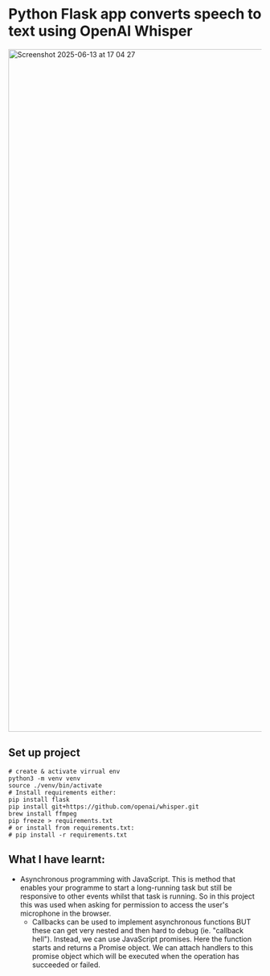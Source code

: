 # Python Flask app converts speech to text using OpenAI Whisper 

<img width="1355" alt="Screenshot 2025-06-13 at 17 04 27" src="https://github.com/user-attachments/assets/52221c0a-e5a1-4605-af10-e0a9c3900623" />



## Set up project

```{bash}
# create & activate virrual env
python3 -m venv venv
source ./venv/bin/activate
# Install requirements either:
pip install flask
pip install git+https://github.com/openai/whisper.git
brew install ffmpeg
pip freeze > requirements.txt
# or install from requirements.txt:
# pip install -r requirements.txt
```

## What I have learnt:

- Asynchronous programming with JavaScript. This is method that enables your programme to start a long-running task but still be responsive to other events whilst that task is running. So in this project this was used when asking for permission to access the user's microphone in the browser.
  - Callbacks can be used to implement asynchronous functions BUT these can get very nested and then hard to debug (ie. "callback hell"). Instead, we can use JavaScript promises. Here the function starts and returns a Promise object. We can attach handlers to this promise object which will be executed when the operation has succeeded or failed.
